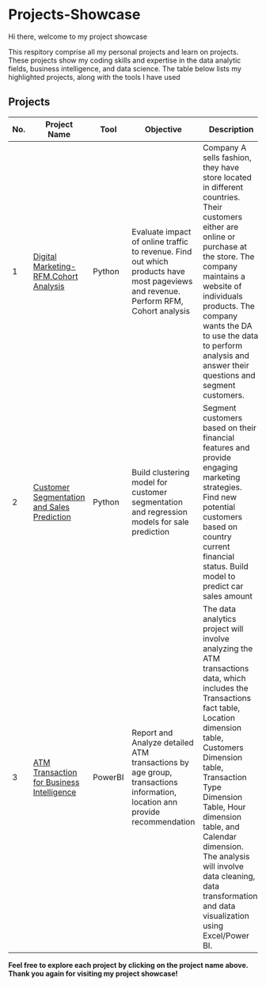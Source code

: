 # Projects-Showcase
Hi there, welcome to my project showcase 

This respitory comprise all my personal projects and learn on projects. These projects show my coding skills and expertise in the data analytic fields, business intelligence, and data science. The table below lists my highlighted projects, along with the tools I have used

## Projects

| No.  | Project Name  | Tool  | Objective  | Description  |
|---|---|---|---|---|
| 1  | [Digital Marketing-RFM,Cohort Analysis](https://github.com/vinhnus/Digital-Marketing-RFM-Cohort-Analysis)  | Python  | Evaluate impact of online traffic to revenue. Find out which products have most pageviews and revenue. Perform RFM, Cohort analysis  | Company A sells fashion, they have store located in different countries. Their customers either are online or purchase at the store. The company maintains a website of individuals products. The company wants the DA to use the data to perform analysis and answer their questions and segment customers.  |
| 2 | [Customer Segmentation and Sales Prediction](https://github.com/vinhnus/Customer-Segment-and-Sales-Prediction)  | Python  | Build clustering model for customer segmentation and regression models for sale prediction  | Segment customers based on their financial features and provide engaging marketing strategies. Find new potential customers based on country current financial status. Build model to predict car sales amount |
| 3  | [ATM Transaction for Business Intelligence](https://github.com/vinhnus/Analyzing-ATM-Transactions-for-Business-Intelligence)  |  PowerBI | Report and Analyze detailed ATM transactions by age group, transactions information, location ann provide recommendation  | The data analytics project will involve analyzing the ATM transactions data, which includes the Transactions fact table, Location dimension table, Customers Dimension table, Transaction Type Dimension Table, Hour dimension table, and Calendar dimension. The analysis will involve data cleaning, data transformation, and data visualization using Excel/Power BI.
  

**Feel free to explore each project by clicking on the project name above. Thank you again for visiting my project showcase!**
